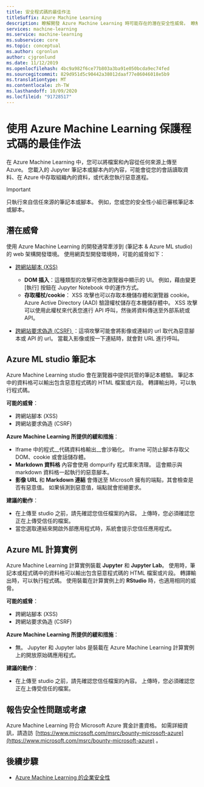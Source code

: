 ```yaml
---
title: 安全程式碼的最佳作法
titleSuffix: Azure Machine Learning
description: 瞭解開發 Azure Machine Learning 時可能存在的潛在安全性威脅。 瞭解 Azure ML 提供的緩和措施，以及確保您的開發環境維持安全的最佳作法。
services: machine-learning
ms.service: machine-learning
ms.subservice: core
ms.topic: conceptual
ms.author: cgronlun
author: cjgronlund
ms.date: 11/12/2019
ms.openlocfilehash: 4bc9a982f6ce77b803a3ba91e050bcda9ec74fed
ms.sourcegitcommit: 829d951d5c90442a38012daaf77e86046018e5b9
ms.translationtype: MT
ms.contentlocale: zh-TW
ms.lasthandoff: 10/09/2020
ms.locfileid: "91728517"
---
```

# <a name="secure-code-best-practices-with-azure-machine-learning"></a>使用 Azure Machine Learning 保護程式碼的最佳作法

在 Azure Machine Learning 中，您可以將檔案和內容從任何來源上傳至 Azure。 您載入的 Jupyter 筆記本或腳本內的內容，可能會從您的會話讀取資料、在 Azure 中存取組織內的資料，或代表您執行惡意進程。

> [!IMPORTANT]
> 只執行來自信任來源的筆記本或腳本。 例如，您或您的安全性小組已審核筆記本或腳本。

## <a name="potential-threats"></a>潛在威脅

使用 Azure Machine Learning 的開發通常牽涉到 (筆記本 & Azure ML studio) 的 web 架構開發環境。 使用網頁型開發環境時，可能的威脅如下：

* [跨網站腳本 (XSS) ](https://owasp.org/www-community/attacks/xss/)

    * __DOM 插入__：這種類型的攻擊可修改瀏覽器中顯示的 UI。 例如，藉由變更 [執行] 按鈕在 Jupyter Notebook 中的運作方式。
    * __存取權杖/cookie__： XSS 攻擊也可以存取本機儲存體和瀏覽器 cookie。 Azure Active Directory (AAD) 驗證權杖儲存在本機儲存體中。 XSS 攻擊可以使用此權杖來代表您進行 API 呼叫，然後將資料傳送至外部系統或 API。

* [跨網站要求偽造 (CSRF) ](https://owasp.org/www-community/attacks/csrf)：這項攻擊可能會將影像或連結的 url 取代為惡意腳本或 API 的 url。 當載入影像或按一下連結時，就會對 URL 進行呼叫。

## <a name="azure-ml-studio-notebooks"></a>Azure ML studio 筆記本

Azure Machine Learning studio 會在瀏覽器中提供託管的筆記本體驗。 筆記本中的資料格可以輸出包含惡意程式碼的 HTML 檔案或片段。  轉譯輸出時，可以執行程式碼。

__可能的威脅__：
* 跨網站腳本 (XSS) 
* 跨網站要求偽造 (CSRF) 

__Azure Machine Learning 所提供的緩和措施__：
* Iframe 中的程式__代碼資料格輸出__會沙箱化。 Iframe 可防止腳本存取父 DOM、cookie 或會話儲存體。
* __Markdown 資料格__ 內容會使用 dompurify 程式庫來清理。 這會顯示與 markdown 資料格一起執行的惡意腳本。
* __影像 URL__ 和 __Markdown 連結__ 會傳送至 Microsoft 擁有的端點，其會檢查是否有惡意值。 如果偵測到惡意值，端點就會拒絕要求。

__建議的動作__：
* 在上傳至 studio 之前，請先確認您信任檔案的內容。 上傳時，您必須確認您正在上傳受信任的檔案。
* 當您選取連結來開啟外部應用程式時，系統會提示您信任應用程式。

## <a name="azure-ml-compute-instance"></a>Azure ML 計算實例

Azure Machine Learning 計算實例裝載 __Jupyter__ 和 __Jupyter Lab__。 使用時，筆記本或程式碼中的資料格可以輸出包含惡意程式碼的 HTML 檔案或片段。 轉譯輸出時，可以執行程式碼。 使用裝載在計算實例上的 __RStudio__ 時，也適用相同的威脅。

__可能的威脅__：
* 跨網站腳本 (XSS) 
* 跨網站要求偽造 (CSRF) 

__Azure Machine Learning 所提供的緩和措施__：
* 無。 Jupyter 和 Jupyter labs 是裝載在 Azure Machine Learning 計算實例上的開放原始碼應用程式。

__建議的動作__：
* 在上傳至 studio 之前，請先確認您信任檔案的內容。 上傳時，您必須確認您正在上傳受信任的檔案。

## <a name="report-security-issues-or-concerns"></a>報告安全性問題或考慮 

Azure Machine Learning 符合 Microsoft Azure 賞金計畫資格。 如需詳細資訊，請造訪  [https://www.microsoft.com/msrc/bounty-microsoft-azure](https://www.microsoft.com/msrc/bounty-microsoft-azure) 。

## <a name="next-steps"></a>後續步驟

* [Azure Machine Learning 的企業安全性](concept-enterprise-security.md)